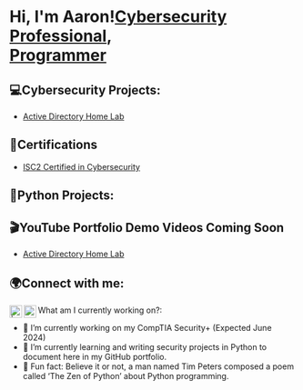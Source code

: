 <h1>Hi, I'm Aaron!<a href="https://www.linkedin.com/in/aaronthompsoncyber/">Cybersecurity Professional</a>, <br/><a href="https://github.com/aaronthompsoncyber">Programmer</a> 

<h2>💻Cybersecurity Projects:</h2>

  - [Active Directory Home Lab]()
<h2>📜Certifications</h2>

  - [ISC2 Certified in Cybersecurity](https://www.credly.com/badges/c5dd09b5-a3d0-4c3c-a980-cca8d0275055/public_url)

<h2>🔧Python Projects:</h2>

<h2>🎬YouTube Portfolio Demo Videos Coming Soon </h2>

- [Active Directory Home Lab]()


<h2>🌍Connect with me:</h2>

[<img align="left" alt=" | YouTube" width="22px" src="https://cdn.jsdelivr.net/npm/simple-icons@v3/icons/youtube.svg" />][youtube]
[<img align="left" alt="aaronthompsoncyber | LinkedIn" width="22px" src="https://cdn.jsdelivr.net/npm/simple-icons@v3/icons/linkedin.svg" />][linkedin]

[youtube]: https://www.youtube.com/channel/UCuG64c38lyI6Kakl9M-ur_g
[linkedin]: https://linkedin.com/in/aaronthompsoncyber

What am I currently working on?:
- 🔭 I’m currently working on my CompTIA Security+ (Expected June 2024)
- 🌱 I’m currently learning and writing security projects in Python to document here in my GitHub portfolio.
- 🐍 Fun fact: Believe it or not, a man named Tim Peters composed a poem called ‘The Zen of Python’ about Python programming.

